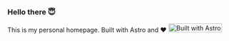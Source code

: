 ### Hello there 😇

<p>
  This is my personal homepage. Built with Astro and ❤️

  <a href="https://astro.build">
    <img src="https://astro.badg.es/v2/built-with-astro/tiny.svg" alt="Built with Astro" width="120" height="20">
  </a>
</p>
